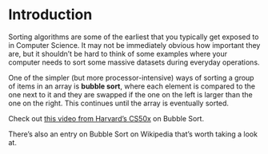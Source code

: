# Introduction

Sorting algorithms are some of the earliest that you typically get exposed to in Computer Science. It may not be immediately obvious how important they are, but it shouldn’t be hard to think of some examples where your computer needs to sort some massive datasets during everyday operations.

One of the simpler (but more processor-intensive) ways of sorting a group of items in an array is **bubble sort**, where each element is compared to the one next to it and they are swapped if the one on the left is larger than the one on the right. This continues until the array is eventually sorted.

Check out [this video from Harvard’s CS50x](https://www.youtube.com/watch?v=8Kp-8OGwphY) on Bubble Sort.

There’s also an entry on Bubble Sort on Wikipedia that’s worth taking a look at.